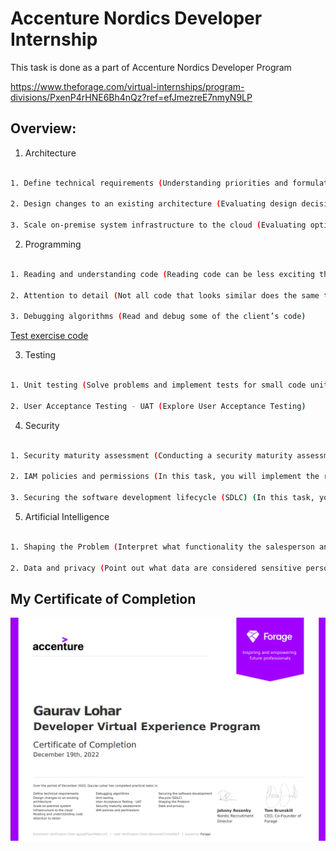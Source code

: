 # Accenture Nordics Developer Internship

This task is done as a part of Accenture Nordics Developer Program

https://www.theforage.com/virtual-internships/program-divisions/PxenP4rHNE6Bh4nQz?ref=efJmezreE7nmyN9LP

## Overview:

1. Architecture

```bash

1. Define technical requirements (Understanding priorities and formulating measurable requirements )

2. Design changes to an existing architecture (Evaluating design decisions)

3. Scale on-premise system infrastructure to the cloud (Evaluating options to run software)

```

2. Programming

```bash

1. Reading and understanding code (Reading code can be less exciting than running it, but sometimes it is the necessary thing to do)

2. Attention to detail (Not all code that looks similar does the same thing)

3. Debugging algorithms (Read and debug some of the client’s code)

```
[Test exercise code](https://github.com/lohargaurav00/Accentures_nordiac_developer_program/blob/main/TestModule-Task1.zip)

3. Testing

```bash

1. Unit testing (Solve problems and implement tests for small code units)

2. User Acceptance Testing - UAT (Explore User Acceptance Testing)

```

4. Security

```bash

1. Security maturity assessment (Conducting a security maturity assessment for a new client)

2. IAM policies and permissions (In this task, you will implement the right access policies for different kinds of data)

3. Securing the software development lifecycle (SDLC) (In this task, your knowledge will be tested within the area of application security in the context of SDLC)

```

5. Artificial Intelligence

```bash

1. Shaping the Problem (Interpret what functionality the salesperson and client are really asking for)

2. Data and privacy (Point out what data are considered sensitive personal data and advise the client on how to proceed with the planned machine learning algorithm)

```



## My Certificate of Completion
![](https://github.com/lohargaurav00/Accentures_nordiac_developer_program/blob/main/accenture%20certificate.png)

